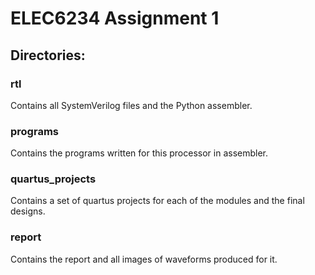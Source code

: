 # ELEC6234 Assignment 1

## Directories:

### rtl
Contains all SystemVerilog files and the Python assembler.

### programs
Contains the programs written for this processor in assembler.

### quartus_projects
Contains a set of quartus projects for each of the modules and the final designs.

### report
Contains the report and all images of waveforms produced for it.
